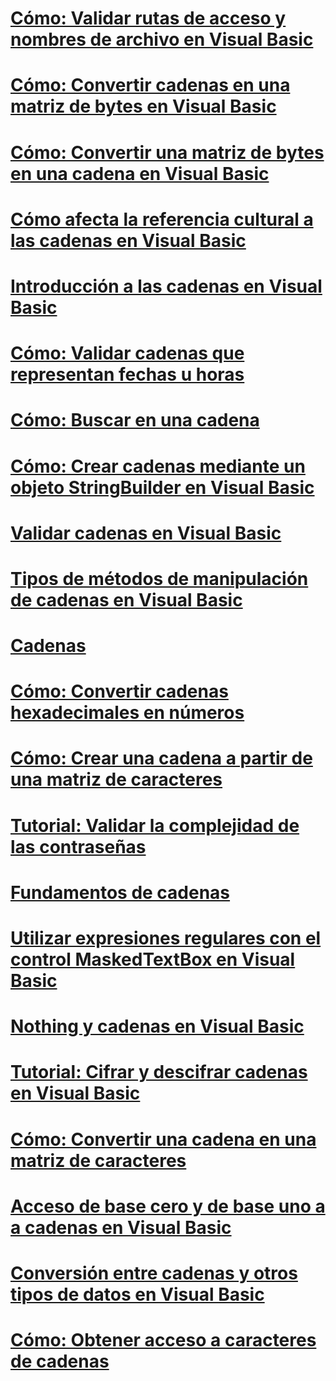 # [Cómo: Validar rutas de acceso y nombres de archivo en Visual Basic](how-to-validate-file-names-and-paths.md)
# [Cómo: Convertir cadenas en una matriz de bytes en Visual Basic](how-to-convert-strings-into-an-array-of-bytes.md)
# [Cómo: Convertir una matriz de bytes en una cadena en Visual Basic](how-to-convert-an-array-of-bytes-into-a-string.md)
# [Cómo afecta la referencia cultural a las cadenas en Visual Basic](how-culture-affects-strings.md)
# [Introducción a las cadenas en Visual Basic](introduction-to-strings.md)
# [Cómo: Validar cadenas que representan fechas u horas](how-to-validate-strings-that-represent-dates-or-times.md)
# [Cómo: Buscar en una cadena](how-to-search-within-a-string.md)
# [Cómo: Crear cadenas mediante un objeto StringBuilder en Visual Basic](how-to-create-strings-using-a-stringbuilder.md)
# [Validar cadenas en Visual Basic](validating-strings.md)
# [Tipos de métodos de manipulación de cadenas en Visual Basic](types-of-string-manipulation-methods.md)
# [Cadenas](index.md)
# [Cómo: Convertir cadenas hexadecimales en números](how-to-convert-hexadecimal-strings-to-numbers.md)
# [Cómo: Crear una cadena a partir de una matriz de caracteres](how-to-create-a-string-from-an-array-of-char-values.md)
# [Tutorial: Validar la complejidad de las contraseñas](walkthrough-validating-that-passwords-are-complex.md)
# [Fundamentos de cadenas](string-basics.md)
# [Utilizar expresiones regulares con el control MaskedTextBox en Visual Basic](using-regular-expressions-with-the-maskedtextbox-control.md)
# [Nothing y cadenas en Visual Basic](nothing-and-strings.md)
# [Tutorial: Cifrar y descifrar cadenas en Visual Basic](walkthrough-encrypting-and-decrypting-strings.md)
# [Cómo: Convertir una cadena en una matriz de caracteres](how-to-convert-a-string-to-an-array-of-characters.md)
# [Acceso de base cero y de base uno a a cadenas en Visual Basic](zero-based-vs-one-based-string-access.md)
# [Conversión entre cadenas y otros tipos de datos en Visual Basic](converting-between-strings-and-other-data-types.md)
# [Cómo: Obtener acceso a caracteres de cadenas](how-to-access-characters-in-strings.md)

